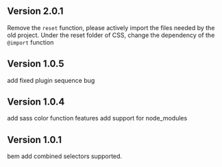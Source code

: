 ## Version 2.0.1

Remove the `reset` function, please actively import the files needed by the old project. Under the reset folder of CSS, change the dependency of the `@import` function

## Version 1.0.5

add fixed plugin sequence bug

## Version 1.0.4

add sass color function features
add support for node_modules

## Version 1.0.1

bem add combined selectors supported.
